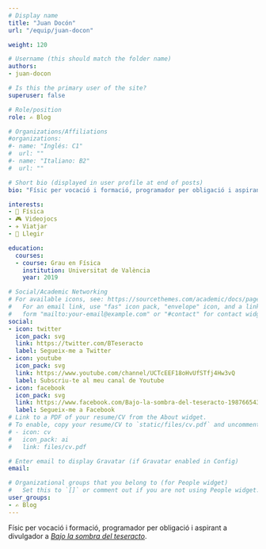 ```yaml
---
# Display name
title: "Juan Docón"
url: "/equip/juan-docon"

weight: 120

# Username (this should match the folder name)
authors:
- juan-docon

# Is this the primary user of the site?
superuser: false

# Role/position
role: ✍️ Blog

# Organizations/Affiliations
#organizations:
#- name: "Inglés: C1"
#  url: ""
#- name: "Italiano: B2"
#  url: ""  

# Short bio (displayed in user profile at end of posts)
bio: "Físic per vocació i formació, programador per obligació i aspirant a divulgador a [*Bajo la sombra del teseracto*](https://twitter.com/BTeseracto)."

interests:
- 🧲 Física
- 🎮 Videojocs
- ✈️ Viatjar
- 📖 Llegir

education:
  courses:
  - course: Grau en Física
    institution: Universitat de València
    year: 2019  

# Social/Academic Networking
# For available icons, see: https://sourcethemes.com/academic/docs/page-builder/#icons
#   For an email link, use "fas" icon pack, "envelope" icon, and a link in the
#   form "mailto:your-email@example.com" or "#contact" for contact widget.
social:
- icon: twitter
  icon_pack: svg
  link: https://twitter.com/BTeseracto
  label: Segueix-me a Twitter
- icon: youtube
  icon_pack: svg
  link: https://www.youtube.com/channel/UCTcEEF18oHvUfSTfj4Hw3vQ
  label: Subscriu-te al meu canal de Youtube
- icon: facebook
  icon_pack: svg
  link: https://www.facebook.com/Bajo-la-sombra-del-teseracto-1987665438194990/
  label: Segueix-me a Facebook
# Link to a PDF of your resume/CV from the About widget.
# To enable, copy your resume/CV to `static/files/cv.pdf` and uncomment the lines below.
# - icon: cv
#   icon_pack: ai
#   link: files/cv.pdf

# Enter email to display Gravatar (if Gravatar enabled in Config)
email:

# Organizational groups that you belong to (for People widget)
#   Set this to `[]` or comment out if you are not using People widget.
user_groups:
- ✍️ Blog
---
```


Físic per vocació i formació, programador per obligació i aspirant a divulgador a [*Bajo la sombra del teseracto*](https://twitter.com/BTeseracto).